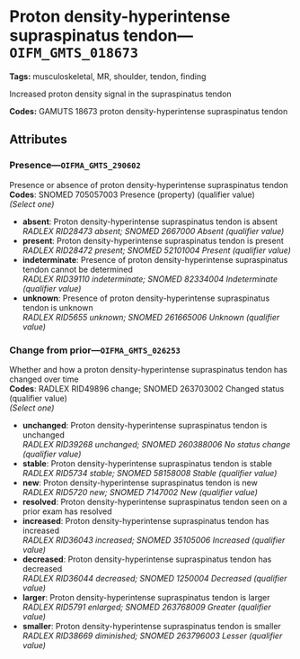 # Proton density-hyperintense supraspinatus tendon—`OIFM_GMTS_018673`

**Tags:** musculoskeletal, MR, shoulder, tendon, finding

Increased proton density signal in the supraspinatus tendon

**Codes:** GAMUTS 18673 proton density-hyperintense supraspinatus tendon

## Attributes

### Presence—`OIFMA_GMTS_290602`

Presence or absence of proton density-hyperintense supraspinatus tendon  
**Codes**: SNOMED 705057003 Presence (property) (qualifier value)  
*(Select one)*

- **absent**: Proton density-hyperintense supraspinatus tendon is absent  
_RADLEX RID28473 absent; SNOMED 2667000 Absent (qualifier value)_
- **present**: Proton density-hyperintense supraspinatus tendon is present  
_RADLEX RID28472 present; SNOMED 52101004 Present (qualifier value)_
- **indeterminate**: Presence of proton density-hyperintense supraspinatus tendon cannot be determined  
_RADLEX RID39110 indeterminate; SNOMED 82334004 Indeterminate (qualifier value)_
- **unknown**: Presence of proton density-hyperintense supraspinatus tendon is unknown  
_RADLEX RID5655 unknown; SNOMED 261665006 Unknown (qualifier value)_

### Change from prior—`OIFMA_GMTS_026253`

Whether and how a proton density-hyperintense supraspinatus tendon has changed over time  
**Codes**: RADLEX RID49896 change; SNOMED 263703002 Changed status (qualifier value)  
*(Select one)*

- **unchanged**: Proton density-hyperintense supraspinatus tendon is unchanged  
_RADLEX RID39268 unchanged; SNOMED 260388006 No status change (qualifier value)_
- **stable**: Proton density-hyperintense supraspinatus tendon is stable  
_RADLEX RID5734 stable; SNOMED 58158008 Stable (qualifier value)_
- **new**: Proton density-hyperintense supraspinatus tendon is new  
_RADLEX RID5720 new; SNOMED 7147002 New (qualifier value)_
- **resolved**: Proton density-hyperintense supraspinatus tendon seen on a prior exam has resolved  
- **increased**: Proton density-hyperintense supraspinatus tendon has increased  
_RADLEX RID36043 increased; SNOMED 35105006 Increased (qualifier value)_
- **decreased**: Proton density-hyperintense supraspinatus tendon has decreased  
_RADLEX RID36044 decreased; SNOMED 1250004 Decreased (qualifier value)_
- **larger**: Proton density-hyperintense supraspinatus tendon is larger  
_RADLEX RID5791 enlarged; SNOMED 263768009 Greater (qualifier value)_
- **smaller**: Proton density-hyperintense supraspinatus tendon is smaller  
_RADLEX RID38669 diminished; SNOMED 263796003 Lesser (qualifier value)_